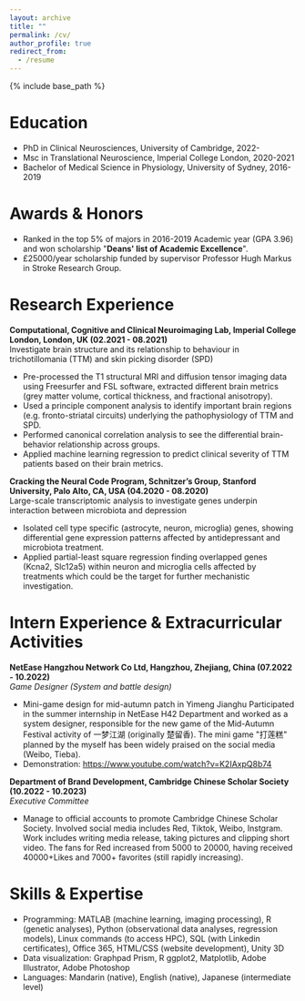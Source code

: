 ```yaml
---
layout: archive
title: ""
permalink: /cv/
author_profile: true
redirect_from:
  - /resume
---
```


{% include base_path %}

Education
======
* PhD in Clinical Neurosciences, University of Cambridge, 2022-
* Msc in Translational Neuroscience, Imperial College London, 2020-2021
* Bachelor of Medical Science in Physiology, University of Sydney, 2016-2019

Awards & Honors
======
* Ranked in the top 5% of majors in 2016-2019 Academic year (GPA 3.96) and won scholarship "**Deans' list of Academic Excellence**".
* £25000/year scholarship funded by supervisor Professor Hugh Markus in Stroke Research Group.



Research Experience	
======

**Computational, Cognitive and Clinical Neuroimaging Lab, Imperial College London, London, UK (02.2021 - 08.2021)**\
Investigate brain structure and its relationship to behaviour in trichotillomania (TTM) and skin picking disorder (SPD)
* Pre-processed the T1 structural MRI and diffusion tensor imaging data using Freesurfer and FSL software, extracted different brain metrics (grey matter volume, cortical thickness, and fractional anisotropy).
* Used a principle component analysis to identify important brain regions (e.g. fronto-striatal circuits) underlying the pathophysiology of TTM and SPD.
* Performed canonical correlation analysis to see the differential brain-behavior relationship across groups.
* Applied machine learning regression to predict clinical severity of TTM patients based on their brain metrics.

**Cracking the Neural Code Program, Schnitzer’s Group, Stanford University, Palo Alto, CA, USA (04.2020 - 08.2020)**\
Large-scale transcriptomic analysis to investigate genes underpin interaction between microbiota and depression
* Isolated cell type specific (astrocyte, neuron, microglia) genes, showing differential gene expression patterns affected by antidepressant and microbiota treatment.
* Applied partial-least square regression finding overlapped genes (Kcna2, Slc12a5) within neuron and microglia cells affected by treatments which could be the target for further mechanistic investigation.

Intern Experience & Extracurricular Activities
======
**NetEase Hangzhou Network Co Ltd, Hangzhou, Zhejiang, China (07.2022 - 10.2022)**\
*Game Designer (System and battle design)*
* Mini-game design for mid-autumn patch in Yimeng Jianghu 
Participated in the summer internship in NetEase H42 Department and worked as a system designer, responsible for the new game of the Mid-Autumn Festival activity of 一梦江湖 (originally 楚留香). The mini game "打莲糕" planned by the myself has been widely praised on the social media (Weibo, Tieba). 
* Demonstration: https://www.youtube.com/watch?v=K2IAxpQ8b74 

**Department of Brand Development, Cambridge Chinese Scholar Society (10.2022 - 10.2023)**\
*Executive Committee*
* Manage to official accounts to promote Cambridge Chinese Scholar Society. Involved social media includes Red, Tiktok, Weibo, Instgram. Work includes writing media release, taking pictures and clipping short video. The fans for Red increased from 5000 to 20000, having received 40000+Likes and 7000+ favorites (still rapidly increasing).


Skills & Expertise
======
* Programming: 	MATLAB (machine learning, imaging processing), R (genetic analyses), Python (observational data analyses, regression models), Linux commands (to access HPC), SQL (with Linkedin certificates), Office 365, HTML/CSS (website development), Unity 3D 
* Data visualization: Graphpad Prism, R ggplot2, Matplotlib, Adobe Illustrator, Adobe Photoshop
* Languages: Mandarin (native), English (native), Japanese (intermediate level)


